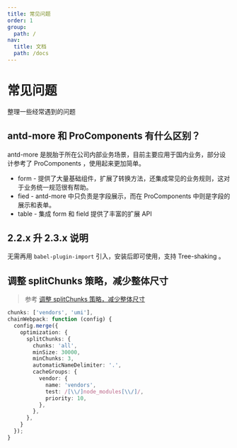 ```yaml
---
title: 常见问题
order: 1
group:
  path: /
nav:
  title: 文档
  path: /docs
---
```


# 常见问题

整理一些经常遇到的问题

## antd-more 和 ProComponents 有什么区别？

antd-more 是脱胎于所在公司内部业务场景，目前主要应用于国内业务，部分设计参考了 ProComponents ，使用起来更加简单。

- form - 提供了大量基础组件，扩展了转换方法，还集成常见的业务规则，这对于业务统一规范很有帮助。
- fied - antd-more 中只负责是字段展示，而在 ProComponents 中则是字段的展示和表单。
- table - 集成 form 和 field 提供了丰富的扩展 API

## 2.2.x 升 2.3.x 说明

无需再用 `babel-plugin-import` 引入，安装后即可使用，支持 Tree-shaking 。

## 调整 splitChunks 策略，减少整体尺寸

> 参考 [调整 splitChunks 策略，减少整体尺寸](https://umijs.org/zh-CN/guide/boost-compile-speed#%E8%B0%83%E6%95%B4-splitchunks-%E7%AD%96%E7%95%A5%EF%BC%8C%E5%87%8F%E5%B0%91%E6%95%B4%E4%BD%93%E5%B0%BA%E5%AF%B8)

```typescript
chunks: ['vendors', 'umi'],
chainWebpack: function (config) {
  config.merge({
    optimization: {
      splitChunks: {
        chunks: 'all',
        minSize: 30000,
        minChunks: 3,
        automaticNameDelimiter: '.',
        cacheGroups: {
          vendor: {
            name: 'vendors',
            test: /[\\/]node_modules[\\/]/,
            priority: 10,
          },
        },
      },
    }
  });
}
```
